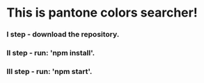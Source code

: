 <h1>This is pantone colors searcher!</h1>

<h3>I step - download the repository.</h3>
<h3>II step - run: 'npm install'.</h3>
<h3>III step - run: 'npm start'.</h3>
